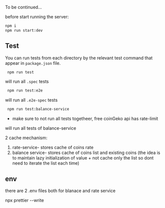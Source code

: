 To be continued...

before
start running the server:

```bash
npm i
npm run start:dev
```

## Test

You can run tests from each directory by the relevant test command that appear in `package.json` file.

```bash
 npm run test
```

will run all `.spec` tests

```bash
 npm run test:e2e
```

will run all `.e2e-spec` tests

```bash
 npm run test:balance-service
```

- make sure to not run all tests togetheer, free coinGeko api has rate-limit

will run all tests of balance-service

2 cache mechanism:

1. rate-service- stores cache of coins rate
2. balance service- stores cache of coins list and existing coins (the idea is to maintain lazy initialization of value + not cache only the list so dont need to iterate the list each time)

## env

there are 2 .env files both for blanace and rate service

npx prettier --write